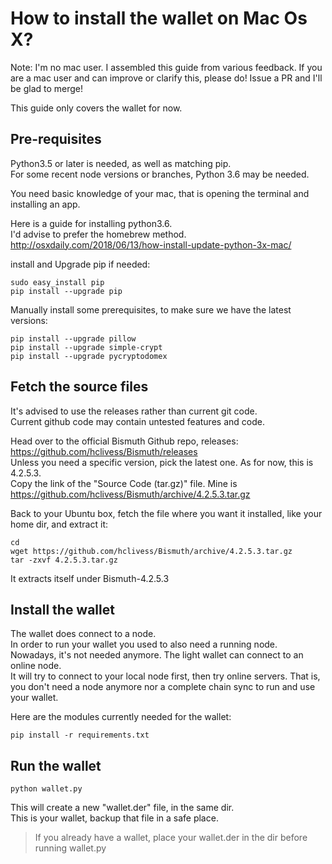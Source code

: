 # How to install the wallet on Mac Os X?

Note: I'm no mac user. I assembled this guide from various feedback. If you are a mac user and can improve or clarify this, please do! Issue a PR and I'll be glad to merge!

This guide only covers the wallet for now.

## Pre-requisites

Python3.5 or later is needed, as well as matching pip.  
For some recent node versions or branches, Python 3.6 may be needed.

You need basic knowledge of your mac, that is opening the terminal and installing an app.

Here is a guide for installing python3.6.  
I'd advise to prefer the homebrew method.  
http://osxdaily.com/2018/06/13/how-install-update-python-3x-mac/

install and Upgrade pip if needed:  
```
sudo easy_install pip 
pip install --upgrade pip
```

Manually install some prerequisites, to make sure we have the latest versions:

```
pip install --upgrade pillow
pip install --upgrade simple-crypt
pip install --upgrade pycryptodomex
```

## Fetch the source files

It's advised to use the releases rather than current git code.  
Current github code may contain untested features and code. 

Head over to the official Bismuth Github repo, releases: https://github.com/hclivess/Bismuth/releases  
Unless you need a specific version, pick the latest one. As for now, this is 4.2.5.3.  
Copy the link of the "Source Code (tar.gz)" file. Mine is https://github.com/hclivess/Bismuth/archive/4.2.5.3.tar.gz

Back to your Ubuntu box, fetch the file where you want it installed, like your home dir, and extract it:
```
cd
wget https://github.com/hclivess/Bismuth/archive/4.2.5.3.tar.gz
tar -zxvf 4.2.5.3.tar.gz
```
It extracts itself under Bismuth-4.2.5.3

## Install the wallet

The wallet does connect to a node.  
In order to run your wallet you used to also need a running node.  
Nowadays, it's not needed anymore. The light wallet can connect to an online node.  
It will try to connect to your local node first, then try online servers. That is, you don't need a node anymore nor a complete chain sync to run and use your wallet.

Here are the modules currently needed for the wallet:

```
pip install -r requirements.txt
```

## Run the wallet

`python wallet.py`

This will create a new "wallet.der" file, in the same dir.  
This is your wallet, backup that file in a safe place.
> If you already have a wallet, place your wallet.der in the dir before running wallet.py



